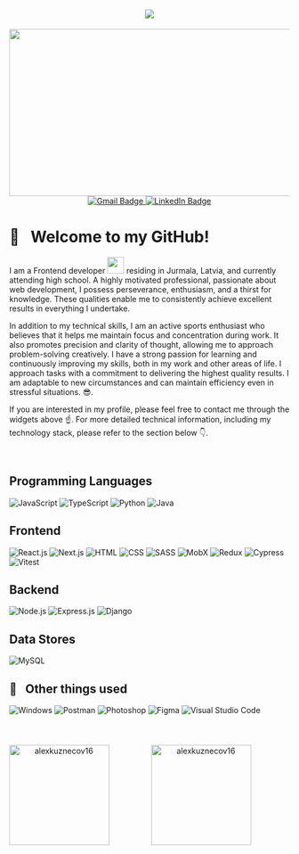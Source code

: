 <h1 align="center">
  <a href="https://github.com/DenverCoder1/readme-typing-svg">
    <img src="https://readme-typing-svg.demolab.com/?lines=Hi,%20There! 👋;I'm%20Alexander%20Kuznecov;Web%20developer;&font=Righteous%20&center=true&width=500&height=45&vCenter=true&size=25&duration=4000" /></a>
</h1>

<div align="center">
  <img src="https://media.giphy.com/media/dWesBcTLavkZuG35MI/giphy.gif" width="600" height="300"/>
</div>

<div id="badges" align="center">
  <a href="mailto:alexander.kuznecov16@gmail.com" target="_blank">
    <img src="https://img.shields.io/badge/Gmail-red?logo=gmail&logoColor=white&style=for-the-badge" alt="Gmail Badge"/>
  </a>
  <a href="https://www.linkedin.com/in/alexander-kuznecov/" target="_blank">
    <img src="https://img.shields.io/badge/LinkedIn-blue?logo=linkedin&logoColor=white&style=for-the-badge" alt="LinkedIn Badge"/>
  </a>
</div>

<div id="badges" align="center">
  <img src="https://komarev.com/ghpvc/?username=alexkuznecov160z&style=for-the-badge" alt=""/>
</div>

# 👋 &nbsp; Welcome to my GitHub!

I am a Frontend developer <img src="https://media.giphy.com/media/WUlplcMpOCEmTGBtBW/giphy.gif" width="30px"> residing in Jurmala, Latvia, and currently attending high school. A highly motivated professional, passionate about web development, I possess perseverance, enthusiasm, and a thirst for knowledge. These qualities enable me to consistently achieve excellent results in everything I undertake.

In addition to my technical skills, I am an active sports enthusiast who believes that it helps me maintain focus and concentration during work. It also promotes precision and clarity of thought, allowing me to approach problem-solving creatively. I have a strong passion for learning and continuously improving my skills, both in my work and other areas of life. I approach tasks with a commitment to delivering the highest quality results. I am adaptable to new circumstances and can maintain efficiency even in stressful situations. 😎.

If you are interested in my profile, please feel free to contact me through the widgets above ☝️. For more detailed technical information, including my technology stack, please refer to the section below 👇.

&nbsp;


## Programming Languages

![JavaScript](https://img.shields.io/badge/JavaScript-F7DF1E?style=for-the-badge&logo=JavaScript&logoColor=black)
![TypeScript](https://img.shields.io/badge/TypeScript-007ACC?style=for-the-badge&logo=TypeScript&logoColor=white)
![Python](https://img.shields.io/badge/Python-3776AB?style=for-the-badge&logo=Python&logoColor=white)
![Java](https://img.shields.io/badge/Java-007396?style=for-the-badge&logo=OpenJDK&logoColor=white)

## Frontend

![React.js](https://img.shields.io/badge/React.js-61DAFB?style=for-the-badge&logo=React&logoColor=white)
![Next.js](https://img.shields.io/badge/Next.js-000000?style=for-the-badge&logo=Next.js&logoColor=white)
![HTML](https://img.shields.io/badge/HTML-239120?style=for-the-badge&logo=HTML5&logoColor=white)
![CSS](https://img.shields.io/badge/CSS-1572B6?style=for-the-badge&logo=CSS3&logoColor=white)
![SASS](https://img.shields.io/badge/SASS-CC6699?style=for-the-badge&logo=Sass&logoColor=white)
![MobX](https://img.shields.io/badge/MobX-FF9955?style=for-the-badge&logo=MobX&logoColor=white)
![Redux](https://img.shields.io/badge/Redux-764ABC?style=for-the-badge&logo=Redux&logoColor=white)
![Cypress](https://img.shields.io/badge/Cypress-17202C?style=for-the-badge&logo=Cypress&logoColor=white)
![Vitest](https://img.shields.io/badge/Vitest-6E9F18?style=for-the-badge&logo=Vitest&logoColor=white)

## Backend

![Node.js](https://img.shields.io/badge/Node.js-339933?style=for-the-badge&logo=Node.js&logoColor=white)
![Express.js](https://img.shields.io/badge/Express.js-000000?style=for-the-badge&logo=Express&logoColor=white)
![Django](https://img.shields.io/badge/Django-092E20?style=for-the-badge&logo=Django&logoColor=white)

## Data Stores

![MySQL](https://img.shields.io/badge/MySQL-4479A1?style=for-the-badge&logo=MySQL&logoColor=white)

## 🔌 &nbsp; Other things used

![Windows](https://img.shields.io/badge/Windows-0078D6?style=for-the-badge&logo=windows&logoColor=white)
![Postman](https://img.shields.io/badge/Postman-FF6C37?style=for-the-badge&logo=Postman&logoColor=white)
![Photoshop](https://img.shields.io/badge/Photoshop-31A8FF?style=for-the-badge&logo=Adobe%20Photoshop&logoColor=white)
![Figma](https://img.shields.io/badge/Figma-F24E1E?style=for-the-badge&logo=Figma&logoColor=white)
![Visual Studio Code](https://img.shields.io/badge/Visual%20Studio%20Code-007ACC?style=for-the-badge&logo=Visual%20Studio%20Code&logoColor=white)

&nbsp;

###

<div align="center">
<p><img align="left" height="180" src="https://github-readme-stats.vercel.app/api/top-langs?username=alexkuznecov16&show_icons=true&locale=en&layout=compact&theme=react&border_radius=10" alt="alexkuznecov16" /></p>
<p>&nbsp;<img align="center" height="180" src="https://github-readme-stats.vercel.app/api?username=alexkuznecov16&show_icons=true&locale=en&count_private=true&theme=react&border_radius=10" alt="alexkuznecov16" /></p>
</div>

